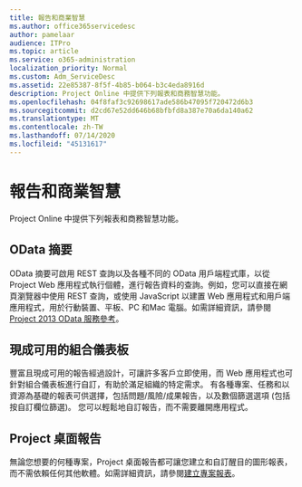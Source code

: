 ```yaml
---
title: 報告和商業智慧
ms.author: office365servicedesc
author: pamelaar
audience: ITPro
ms.topic: article
ms.service: o365-administration
localization_priority: Normal
ms.custom: Adm_ServiceDesc
ms.assetid: 22e85387-8f5f-4b85-b064-b3c4eda8916d
description: Project Online 中提供下列報表和商務智慧功能。
ms.openlocfilehash: 04f8faf3c92698617ade586b47095f720472d6b3
ms.sourcegitcommit: d2cd67e52dd646b68bfbfd8a387e70a6da140a62
ms.translationtype: MT
ms.contentlocale: zh-TW
ms.lasthandoff: 07/14/2020
ms.locfileid: "45131617"
---
```

# <a name="reporting-and-business-intelligence"></a>報告和商業智慧

Project Online 中提供下列報表和商務智慧功能。
  
## <a name="odata-feeds"></a>OData 摘要

OData 摘要可啟用 REST 查詢以及各種不同的 OData 用戶端程式庫，以從 Project Web 應用程式執行個體，進行報告資料的查詢。例如，您可以直接在網頁瀏覽器中使用 REST 查詢，或使用 JavaScript 以建置 Web 應用程式和用戶端應用程式，用於行動裝置、平板、PC 和Mac 電腦。如需詳細資訊，請參閱[Project 2013 OData 服務參考](https://go.microsoft.com/fwlink/?LinkID=823655&amp;clcid=0x409)。
  
## <a name="out-of-the-box-portfolio-dashboards"></a>現成可用的組合儀表板

豐富且現成可用的報告經過設計，可讓許多客戶立即使用，而 Web 應用程式也可針對組合儀表板進行自訂，有助於滿足組織的特定需求。 有各種專案、任務和以資源為基礎的報表可供選擇，包括問題/風險/成果報告，以及數個篩選選項 (包括按自訂欄位篩選)。 您可以輕鬆地自訂報告，而不需要離開應用程式。 
  
## <a name="project-desktop-reporting"></a>Project 桌面報告

無論您想要的何種專案，Project 桌面報告都可讓您建立和自訂醒目的圖形報表，而不需依賴任何其他軟體。如需詳細資訊，請參閱[建立專案報表](https://go.microsoft.com/fwlink/?LinkID=823657&amp;clcid=0x409)。
  